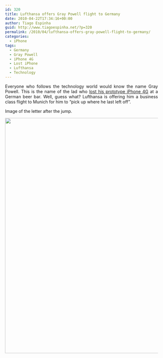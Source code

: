 ```yaml
---
id: 320
title: Lufthansa offers Gray Powell flight to Germany
date: 2010-04-22T17:34:16+00:00
author: Tiago Espinha
guid: http://www.tiagoespinha.net/?p=320
permalink: /2010/04/lufthansa-offers-gray-powell-flight-to-germany/
categories:
  - iPhone
tags:
  - Germany
  - Gray Powell
  - iPhone 4G
  - Lost iPhone
  - Lufthansa
  - Technology
---
```

<p style="text-align: justify;">
  Everyone who follows the technology world would know the name Gray Powell. This is the name of the lad who <a href="http://gizmodo.com/5520438/how-apple-lost-the-next-iphone?skyline=true&s=i" target="_blank">lost his prototype iPhone 4G</a> at a German beer bar. Well, guess what? Lufthansa is offering him a business class flight to Munich for him to &#8220;pick up where he last left off&#8221;.
</p>

<p style="text-align: justify;">
  Image of the letter after the jump.
</p>

<p style="text-align: justify;">
  <!--more-->
</p>

<p style="text-align: justify;">
  <a href="https://www.tiagoespinha.net/wp-content/uploads/2010/04/89928967-b0ad73fbe6aa4e67e67dae138e83811b.4bd077e5-scaled.jpg" rel="lightbox[320]" title="89928967-b0ad73fbe6aa4e67e67dae138e83811b.4bd077e5-scaled"><img class="alignnone size-full wp-image-321" title="89928967-b0ad73fbe6aa4e67e67dae138e83811b.4bd077e5-scaled" src="https://www.tiagoespinha.net/wp-content/uploads/2010/04/89928967-b0ad73fbe6aa4e67e67dae138e83811b.4bd077e5-scaled.jpg" alt="" width="600" height="777" /></a>
</p>